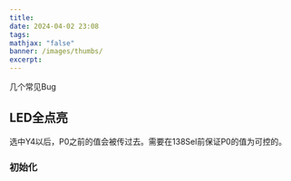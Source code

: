 ```yaml
---
title: 
date: 2024-04-02 23:08
tags: 
mathjax: "false"
banner: /images/thumbs/
excerpt:
---
```

几个常见Bug
## LED全点亮

选中Y4以后，P0之前的值会被传过去。需要在138Sel前保证P0的值为可控的。
### 初始化